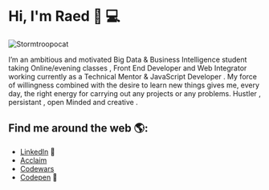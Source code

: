 # Hi, I'm Raed 👋 💻

![Stormtroopocat](https://octodex.github.com/images/stormtroopocat.jpg "The Stormtroopocat")

I’m an ambitious and motivated Big Data & Business Intelligence student taking Online/evening classes , Front End Developer and Web Integrator working currently as a Technical Mentor & JavaScript Developer . My force of willingness combined with the desire to learn new things gives me, every day, the right energy for carrying out any projects or any problems.
Hustler , persistant , open Minded and creative . 


## Find me around the web 🌎: 

- <a href="https://www.linkedin.com/in/fadhlaouiraed/">LinkedIn</a> 💼
- <a href="https://www.youracclaim.com/users/raed-fadhlaoui/badges">Acclaim</a> 
- <a href="https://www.codewars.com/users/fadhlaouir">Codewars</a> 
- <a href="https://codepen.io/fadhlaouir"> Codepen</a> 🏓




